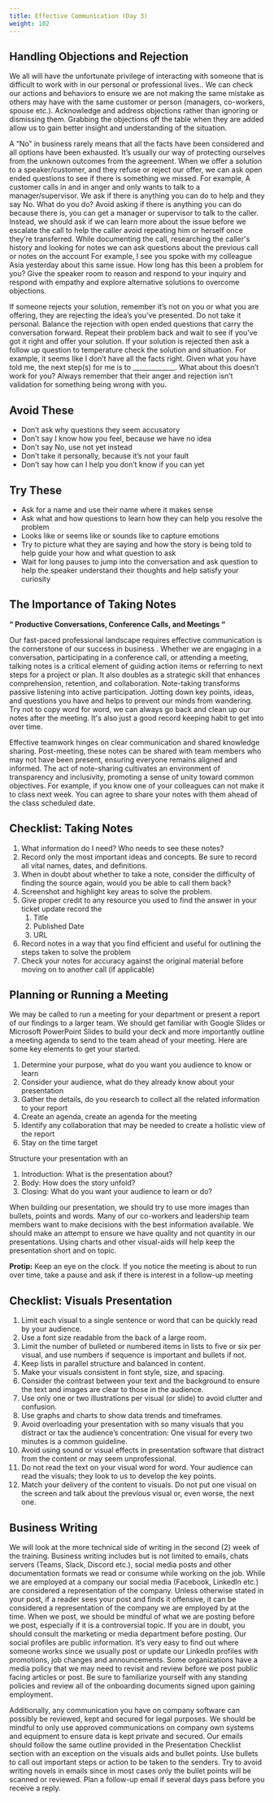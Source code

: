 ```yaml
---
title: Effective Communication (Day 3) 
weight: 102
---
```


## Handling Objections and Rejection

We all will have the unfortunate privilege of interacting with someone that is difficult to work with in our personal or professional lives.. We can check our actions and behaviors to ensure we are not making the same mistake as others may have with the same customer or person (managers, co-workers, spouse etc.). Acknowledge and address objections rather than ignoring or dismissing them. Grabbing the objections off the table when they are added allow us to gain better insight and understanding of the situation. 

A “No” in business rarely means that all the facts have been considered and all options have been exhausted. It’s usually our way of protecting ourselves from the unknown outcomes from the agreement. When we offer a solution to a speaker/customer, and they refuse or reject our offer, we can ask open ended questions to see if there is something we missed. For example, A customer calls in and in anger and only wants to talk to a manager/supervisor. We ask if there is anything you can do to help and they say No. What do you do? Avoid asking if there is anything you can do because there is, you can get a manager or supervisor to talk to the caller. Instead, we should ask if we can learn more about the issue before we escalate the call to help the caller avoid repeating him or herself once they’re transferred. While documenting the call, researching the caller's history and looking for notes we can ask questions about the previous call or notes on the account For example, I see you spoke with my colleague Asia yesterday about this same issue. How long has this been a problem for you? Give the speaker room to reason and respond to your inquiry and respond with empathy and explore alternative solutions to overcome objections. 

If someone rejects your solution, remember it’s not on you or what you are offering, they are rejecting the idea’s you’ve presented. Do not take it personal. Balance the rejection with open ended questions that carry the conversation forward. Repeat their problem back and wait to see if you’ve got it right and offer your solution. If your solution is rejected then ask a follow up question to temperature check the solution and situation. For example, it seems like I don’t have all the facts right. Given what you have told me, the next step(s) for me is to  _____________. What about this doesn’t work for you? Always remember that their anger and rejection isn’t validation for something being wrong with you.  

## Avoid These 

* Don’t ask why questions they seem accusatory
* Don’t say I know how you feel, because we have no idea
* Don’t say No, use not yet instead
* Don’t take it personally, because it’s not your fault 
* Don’t say how can I help you don’t know if you can yet

## Try These 

* Ask for a name and use their name where it makes sense
* Ask what and how questions to learn how they can help you resolve the problem
* Looks like or seems like or sounds like to capture emotions
* Try to picture what they are saying and how the story is being told to help guide your how and what question to ask 
* Wait for long pauses to jump into the conversation and ask question to help the speaker understand their thoughts and help satisfy your curiosity  

## The Importance of Taking Notes 

**“ Productive Conversations, Conference Calls, and Meetings “**

Our fast-paced professional landscape requires effective communication is the  cornerstone of our success in business . Whether we are engaging in a conversation, participating in a conference call, or attending a meeting, talking notes is a critical element of guiding action items or referring to next steps for a project or plan. It also doubles as a strategic skill that enhances comprehension, retention, and collaboration. Note-taking transforms passive listening into active participation. Jotting down key points, ideas, and questions you have and helps to prevent our minds from wandering. Try not to copy word for word, we can always go back and clean up our notes after the meeting. It's also just a good record keeping habit to get into over time.

Effective teamwork hinges on clear communication and shared knowledge sharing. Post-meeting, these notes can be shared with team members who may not have been present, ensuring everyone remains aligned and informed. The act of note-sharing cultivates an environment of transparency and inclusivity, promoting a sense of unity toward common objectives. For example, if you know one of your colleagues can not make it to class next week. You can agree to share your notes with them ahead of the class scheduled date. 

## Checklist: Taking Notes

1. What information do I need? Who needs to see these notes?
2. Record only the most important ideas and concepts. Be sure to record all vital names, dates, and definitions.
3. When in doubt about whether to take a note, consider the difficulty of finding the source again, would you be able to call them back? 
4. Screenshot and highlight key areas to solve the problem.
5. Give proper credit to any resource you used to find the answer in your ticket update record the 
    1. Title
    2. Published Date
    3. URL
6. Record notes in a way that you find efficient and useful for outlining the steps taken to solve the problem 
7. Check your notes for accuracy against the original material before moving on to another call (if applicable) 

## Planning or Running a Meeting 

We may be called to run a meeting for your department or present a report of our findings to a larger team.  We should get familiar with Google Slides or Microsoft PowerPoint Slides to build your deck and more importantly outline a meeting agenda to send to the team ahead of your meeting. Here are some key elements to get your started. 

1. Determine your purpose, what do you want you audience to know or learn 
2. Consider your audience, what do they already know about your presentation 
3. Gather the details, do you research to collect all the related information to your report 
4. Create an agenda, create an agenda for the meeting
5. Identify any collaboration that may be needed to create a holistic view of the report  
6. Stay on the time target 

Structure your presentation with an 

1. Introduction: What is the presentation about?
2. Body: How does the story unfold? 
3. Closing: What do you want your audience to learn or do? 

When building our presentation, we should try to use more images than bullets, points and words. Many of our co-workers and leadership team members want to make decisions with the best information available. We should make an attempt to ensure we have quality and not quantity in our presentations. Using charts and other visual-aids will help keep the presentation short and on topic. 

**Protip:** Keep an eye on the clock. If you notice the meeting is about to run over time, take a pause and ask if there is interest in a follow-up meeting 

## Checklist: Visuals Presentation

1. Limit each visual to a single sentence or word that can be quickly read by your audience.
2. Use a font size readable from the back of a large room.
3. Limit the number of bulleted or numbered items in lists to five or six per visual, and use numbers if sequence is important and bullets if not.
4. Keep lists in parallel structure and balanced in content.
5. Make your visuals consistent in font style, size, and spacing.
6. Consider the contrast between your text and the background to ensure the text and images are clear to those in the audience.
7. Use only one or two illustrations per visual (or slide) to avoid clutter and confusion.
8. Use graphs and charts to show data trends and timeframes.
9. Avoid overloading your presentation with so many visuals that you distract or tax the audience’s concentration: One visual for every two minutes is a common guideline.
10. Avoid using sound or visual effects in presentation software that distract from the content or may seem unprofessional.
11. Do not read the text on your visual word for word. Your audience can read the visuals; they look to us to develop the key points.
12. Match your delivery of the content to visuals. Do not put one visual on the screen and talk about the previous visual or, even worse, the next one.

## Business Writing 

We will look at the more technical side of writing in the second (2) week of the training. Business writing includes but is not limited to emails, chats servers (Teams, Slack, Discord etc.), social media posts and other documentation formats we read or consume while working on the job. While we are employed at a company our social media (Facebook, LinkedIn etc.) are considered a representation of the company. Unless otherwise stated in your post, if a reader sees your post and finds it offensive, it can be considered a representation of the company we are employed by at the time. When we post, we should be mindful of what we are posting before we post, especially if it is a controversial topic. If you are in doubt, you should consult the marketing or media department before posting. Our social profiles are public information. It’s very easy to find out where someone works since we usually post or update our LinkedIn profiles with promotions, job changes and announcements. Some organizations have a media policy that we may need to revisit and review before we post public facing articles or post. Be sure to familiarize yourself with any standing policies and review all of the onboarding documents signed upon gaining employment. 

Additionally, any communication you have on company software can possibly be reviewed, kept and secured for legal purposes. We should be mindful to only use approved communications on company own systems and equipment to ensure data is kept private and secured. Our emails should follow the same outline provided in the Presentation Checklist section with an exception on the visuals aids and bullet points. Use bullets to call out important steps or action to be taken to the senders. Try to avoid writing novels in emails since in most cases only the bullet points will be scanned or reviewed. Plan a follow-up email if several days pass before you receive a reply.  
